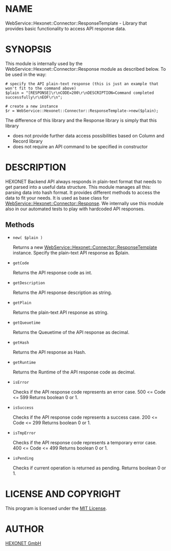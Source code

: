 # NAME

WebService::Hexonet::Connector::ResponseTemplate - Library that provides basic functionality
to access API response data.

# SYNOPSIS

This module is internally used by the WebService::Hexonet::Connector::Response module as described below.
To be used in the way:

    # specify the API plain-text response (this is just an example that won't fit to the command above)
    $plain = "[RESPONSE]\r\nCODE=200\r\nDESCRIPTION=Command completed successfully\r\nEOF\r\n";

    # create a new instance
    $r = WebService::Hexonet::Connector::ResponseTemplate->new($plain);

The difference of this library and the Response library is simply that this library

- does not provide further data access possibilities based on Column and Record library
- does not require an API command to be specified in constructor

# DESCRIPTION

HEXONET Backend API always responds in plain-text format that needs to get parsed into a useful
data structure. This module manages all this: parsing data into hash format.
It provides different methods to access the data to fit your needs.
It is used as base class for [WebService::Hexonet::Connector::Response](https://metacpan.org/pod/WebService%3A%3AHexonet%3A%3AConnector%3A%3AResponse).
We internally use this module also in our automated tests to play with hardcoded API responses.

## Methods

- `new( $plain )`

    Returns a new [WebService::Hexonet::Connector::ResponseTemplate](https://metacpan.org/pod/WebService%3A%3AHexonet%3A%3AConnector%3A%3AResponseTemplate) instance.
    Specify the plain-text API response as $plain.

- `getCode`

    Returns the API response code as int. 

- `getDescription`

    Returns the API response description as string. 

- `getPlain`

    Returns the plain-text API response as string.

- `getQueuetime`

    Returns the Queuetime of the API response as decimal. 

- `getHash`

    Returns the API response as Hash. 

- `getRuntime`

    Returns the Runtime of the API response code as decimal. 

- `isError`

    Checks if the API response code represents an error case.
    500 <= Code <= 599
    Returns boolean 0 or 1.

- `isSuccess`

    Checks if the API response code represents a success case.
    200 <= Code <= 299
    Returns boolean 0 or 1.

- `isTmpError`

    Checks if the API response code represents a temporary error case.
    400 <= Code <= 499
    Returns boolean 0 or 1.

- `isPending`

    Checks if current operation is returned as pending.
    Returns boolean 0 or 1.

# LICENSE AND COPYRIGHT

This program is licensed under the [MIT License](https://raw.githubusercontent.com/hexonet/perl-sdk/master/LICENSE).

# AUTHOR

[HEXONET GmbH](https://www.hexonet.net)

